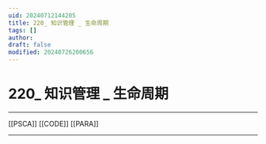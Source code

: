 ```yaml
---
uid: 20240712144205
title: 220_ 知识管理 _ 生命周期
tags: []
author: 
draft: false
modified: 20240726200656
---
```


# 220_ 知识管理 _ 生命周期

---

[[PSCA]] [[CODE]] [[PARA]]

---

